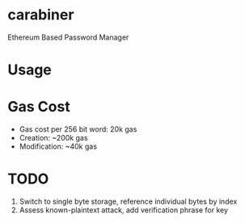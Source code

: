 # carabiner
Ethereum Based Password Manager


# Usage


# Gas Cost
* Gas cost per 256 bit word: 20k gas
* Creation: ~200k gas
* Modification: ~40k gas

# TODO
1. Switch to single byte storage, reference individual bytes by index
2. Assess known-plaintext attack, add verification phrase for key
